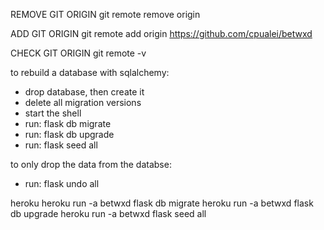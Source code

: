 REMOVE GIT ORIGIN
git remote remove origin

ADD GIT ORIGIN
git remote add origin https://github.com/cpualei/betwxd

CHECK GIT ORIGIN
git remote -v


to rebuild a database with sqlalchemy:

- drop database, then create it
- delete all migration versions
- start the shell
- run: flask db migrate
- run: flask db upgrade
- run: flask seed all

to only drop the data from the databse:
- run: flask undo all


heroku
heroku run -a betwxd flask db migrate
heroku run -a betwxd flask db upgrade
heroku run -a betwxd flask seed all
